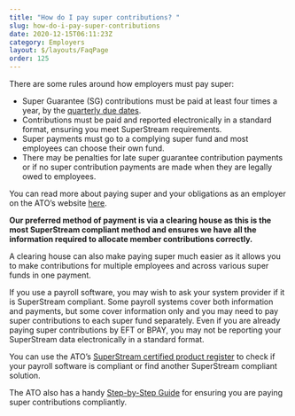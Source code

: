 ```yaml
---
title: "How do I pay super contributions? "
slug: how-do-i-pay-super-contributions
date: 2020-12-15T06:11:23Z
category: Employers
layout: $/layouts/FaqPage
order: 125
---
```


There are some rules around how employers must pay super:

- Super Guarantee (SG) contributions must be paid at least four times a year, by the [quarterly due dates](https://www.ato.gov.au/Business/Super-for-employers/Paying-super-contributions/When-to-pay-super/).
- Contributions must be paid and reported electronically in a standard format, ensuring you meet SuperStream requirements.
- Super payments must go to a complying super fund and most employees can choose their own fund.
- There may be penalties for late super guarantee contribution payments or if no super contribution payments are made when they are legally owed to employees.

You can read more about paying super and your obligations as an employer on the ATO’s website [here](https://www.ato.gov.au/business/super-for-employers/).

**Our preferred method of payment is via a clearing house as this is the most SuperStream compliant method and ensures we have all the information required to allocate member contributions correctly.**

A clearing house can also make paying super much easier as it allows you to make contributions for multiple employees and across various super funds in one payment.

If you use a payroll software, you may wish to ask your system provider if it is SuperStream compliant. Some payroll systems cover both information and payments, but some cover information only and you may need to pay super contributions to each super fund separately. Even if you are already paying super contributions by EFT or BPAY, you may not be reporting your SuperStream data electronically in a standard format.

You can use the ATO’s [SuperStream certified product register](https://softwaredevelopers.ato.gov.au/SuperStream-certifiedproductregister) to check if your payroll software is compliant or find another SuperStream compliant solution.

The ATO also has a handy [Step-by-Step Guide](https://www.ato.gov.au/super/superstream/employers/employer-checklist--a-step-by-step-guide/) for ensuring you are paying super contributions compliantly.
